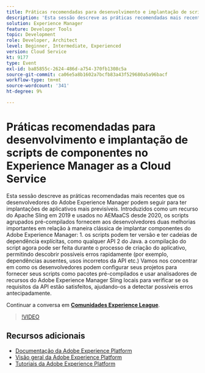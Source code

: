 ```yaml
---
title: Práticas recomendadas para desenvolvimento e implantação de scripts de componentes no Experience Manager as a Cloud Service
description: 'Esta sessão descreve as práticas recomendadas mais recentes que os desenvolvedores do Adobe Experience Manager podem seguir para ter implantações de aplicativos mais previsíveis. Introduzido como um recurso do Apache Sling em 2019 e usado no AEMaaCS desde 2020, os scripts agrupados pré-compilados fornecem aos desenvolvedores duas melhorias importantes em relação à maneira clássica de implantar componentes do Adobe Experience Manager: 1. os scripts podem ter versão e ter cadeias de dependência explícitas, como qualquer API 2 do Java. a compilação do script agora pode ser feita durante o processo de criação do aplicativo, permitindo descobrir possíveis erros rapidamente (por exemplo, dependências ausentes, usos incorretos da API etc.) Vamos nos concentrar em como os desenvolvedores podem configurar seus projetos para fornecer seus scripts como pacotes pré-compilados e usar analisadores de recursos do Adobe Experience Manager Sling locais para verificar se os requisitos da API estão satisfeitos, ajudando-os a detectar possíveis erros antecipadamente.'
solution: Experience Manager
feature: Developer Tools
topic: Development
role: Developer, Architect
level: Beginner, Intermediate, Experienced
version: Cloud Service
kt: 9177
type: Event
exl-id: ba85855c-2624-486d-a754-370fb1308c5a
source-git-commit: ca06e5a8b1602a7bcfb83a43f529680a5a96bacf
workflow-type: tm+mt
source-wordcount: '341'
ht-degree: 9%

---
```


# Práticas recomendadas para desenvolvimento e implantação de scripts de componentes no Experience Manager as a Cloud Service

Esta sessão descreve as práticas recomendadas mais recentes que os desenvolvedores do Adobe Experience Manager podem seguir para ter implantações de aplicativos mais previsíveis. Introduzidos como um recurso do Apache Sling em 2019 e usados no AEMaaCS desde 2020, os scripts agrupados pré-compilados fornecem aos desenvolvedores duas melhorias importantes em relação à maneira clássica de implantar componentes do Adobe Experience Manager: 1. os scripts podem ter versão e ter cadeias de dependência explícitas, como qualquer API 2 do Java. a compilação do script agora pode ser feita durante o processo de criação do aplicativo, permitindo descobrir possíveis erros rapidamente (por exemplo, dependências ausentes, usos incorretos da API etc.) Vamos nos concentrar em como os desenvolvedores podem configurar seus projetos para fornecer seus scripts como pacotes pré-compilados e usar analisadores de recursos do Adobe Experience Manager Sling locais para verificar se os requisitos da API estão satisfeitos, ajudando-os a detectar possíveis erros antecipadamente.

Continuar a conversa em **[Comunidades Experience League](https://adobe.ly/3zJrS0f)**.

>[!VIDEO](https://video.tv.adobe.com/v/337851/?quality=12&learn=on&hidetitle=true)

## Recursos adicionais

- [Documentação da Adobe Experience Platform](https://experienceleague.adobe.com/docs/experience-platform.html)
- [Visão geral da Adobe Experience Platform](https://experienceleague.adobe.com/docs/experience-platform/landing/home.html?lang=pt-BR)
- [Tutoriais da Adobe Experience Platform](https://experienceleague.adobe.com/docs/platform-learn/tutorials/overview.html?lang=pt-BR)
